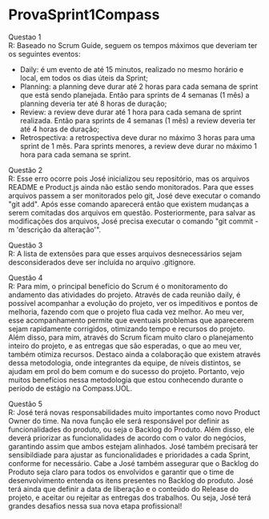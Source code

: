 # ProvaSprint1Compass

Questao 1<br>
R: Baseado no Scrum Guide, seguem os tempos máximos que deveriam ter os seguintes eventos:
- Daily: é um evento de até 15 minutos, realizado no mesmo horário e local, em todos os dias úteis da Sprint;
- Planning: a planning deve durar até 2 horas para cada semana de sprint que está sendo planejada. Então para sprints de 4 semanas (1 mês) a planning deveria ter até 8 horas de duração;
- Review: a review deve durar até 1 hora para cada semana de sprint realizada. Então para sprints de 4 semanas (1 mês) a review deveria ter até 4 horas de duração;
- Retrospectiva: a retrospectiva deve durar no máximo 3 horas para uma sprint de 1 mês. Para sprints menores, a review deve durar no máximo 1 hora para cada semana se sprint.

Questão 2<br>
R: Esse erro ocorre pois José inicializou seu repositório, mas os arquivos README e Product.js ainda não estão sendo monitorados. Para que esses arquivos passem a ser monitorados pelo git, José deve executar o comando "git add". Após esse comando aparecerá então que existem mudanças a serem comitadas dos arquivos em questão. Posteriormente, para salvar as modificações dos arquivos, José precisa executar o comando "git commit -m 'descrição da alteração'".

Questão 3<br>
R: A lista de extensões para que esses arquivos desnecessários sejam desconsiderados deve ser incluída no arquivo .gitignore.

Questão 4<br>
R: Para mim, o principal benefício do Scrum é o monitoramento do andamento das atividades do projeto. Através de cada reunião daily, é possível acompanhar a evolução do projeto, ver os impeditivos e pontos de melhoria, fazendo com que o projeto flua cada vez melhor. Ao meu ver, esse acompanhamento permite que eventuais problemas que aparecerem sejam rapidamente corrigidos, otimizando tempo e recursos do projeto.
Além disso, para mim, através do Scrum ficam muito claro o planejamento inteiro do projeto, e as entregas que são esperadas, o que ao meu ver, também otimiza recursos.
Destaco ainda a colaboração que existem através dessa metodologia, onde integrantes da equipe, de níveis distintos, se ajudam em prol do bem comum e do sucesso do projeto.
Portanto, vejo muitos benefícios nessa metodologia que estou conhecendo durante o período de estágio na Compass.UOL.

Questão 5<br>
R: José terá novas responsabilidades muito importantes como novo Product Owner do time. Na nova função ele será responsável por definir as funcionalidades do produto, ou seja o Backlog do Produto. Além disso, ele deverá priorizar as funcionalidades de acordo com o valor do negócios, garantindo assim que ambos estejam alinhados. José também precisará ter sensibildiade para ajustar as funcionalidades e prioridades a cada Sprint, conforme for necessário. Cabe a José também assegurar que o Backlog do Produto seja claro para todos os envolvidos e garantir que o time de desenvolvimento entenda os itens presentes no Backlog do produto. José terá ainda que definir a data de liberação e o conteúdo do Release do projeto, e aceitar ou rejeitar as entregas dos trabalhos. Ou seja, José terá grandes desafios nessa sua nova etapa profissional!

